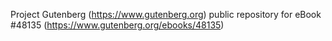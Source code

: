 Project Gutenberg (https://www.gutenberg.org) public repository for eBook #48135 (https://www.gutenberg.org/ebooks/48135)
